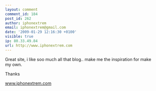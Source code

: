 ```yaml
---
layout: comment
comment_id: 184
post_id: 262
author: iphonextrem
email: iphonextrem@gmail.com
date: '2009-01-29 12:16:30 +0100'
visible: true
ip: 80.33.49.84
url: http://www.iphonextrem.com
---
```

Great site, i like soo much all that blog.. make me the inspiration for make my own.

Thanks


www.iphonextrem.com
